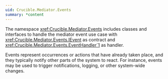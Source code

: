 ```yaml
---
uid: Crucible.Mediator.Events
summary: *content
---
```


The namespace <xref:Crucible.Mediator.Events> includes classes and interfaces
to handle the mediator event use case with <xref:Crucible.Mediator.Events.IEvent> 
as contract and <xref:Crucible.Mediator.Events.EventHandler`1> as handler.

Events represent occurrences or actions that have already taken place, 
and they typically notify other parts of the system to react. 
For instance, events may be used to trigger notifications, logging, 
or other system-wide changes.